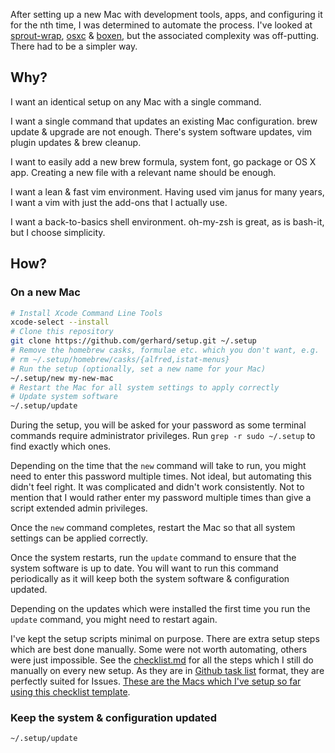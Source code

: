 After setting up a new Mac with development tools, apps, and configuring it for
the nth time, I was determined to automate the process.  I've looked at
[sprout-wrap](https://github.com/pivotal-sprout/sprout-wrap),
[osxc](https://osxc.github.io/) &amp; [boxen](https://boxen.github.com/), but
the associated complexity was off-putting.  There had to be a simpler way.

## Why?

I want an identical setup on any Mac with a single command.

I want a single command that updates an existing Mac configuration. brew update
&amp; upgrade are not enough. There's system software updates, vim plugin
updates &amp; brew cleanup.

I want to easily add a new brew formula, system font, go package or OS X app.
Creating a new file with a relevant name should be enough.

I want a lean &amp; fast vim environment. Having used vim janus for many years,
I want a vim with just the add-ons that I actually use.

I want a back-to-basics shell environment. oh-my-zsh is great, as is bash-it,
but I choose simplicity.

## How?

### On a new Mac

```sh
# Install Xcode Command Line Tools
xcode-select --install
# Clone this repository
git clone https://github.com/gerhard/setup.git ~/.setup
# Remove the homebrew casks, formulae etc. which you don't want, e.g.
# rm ~/.setup/homebrew/casks/{alfred,istat-menus}
# Run the setup (optionally, set a new name for your Mac)
~/.setup/new my-new-mac
# Restart the Mac for all system settings to apply correctly
# Update system software
~/.setup/update
```

During the setup, you will be asked for your password as some terminal commands
require administrator privileges. Run `grep -r sudo ~/.setup` to find exactly
which ones.

Depending on the time that the `new` command will take to run, you might need
to enter this password multiple times. Not ideal, but automating this didn't
feel right. It was complicated and didn't work consistently. Not to mention
that I would rather enter my password multiple times than give a script
extended admin privileges.

Once the `new` command completes, restart the Mac so that all system settings
can be applied correctly.

Once the system restarts, run the `update` command to ensure that the system
software is up to date. You will want to run this command periodically as it
will keep both the system software &amp; configuration updated.

Depending on the updates which were installed the first time you run the
`update` command, you might need to restart again.

I've kept the setup scripts minimal on purpose. There are extra setup steps
which are best done manually. Some were not worth automating, others were just
impossible. See the
[checklist.md](https://github.com/gerhard/setup/blob/master/checklist.md) for
all the steps which I still do manually on every new setup. As they are in
[Github task
list](https://github.com/blog/1375%0A-task-lists-in-gfm-issues-pulls-comments)
format, they are perfectly suited for Issues. [These are the Macs which I've
setup so far using this checklist
template](https://github.com/gerhard/setup/issues).

### Keep the system &amp; configuration updated

```
~/.setup/update
```

